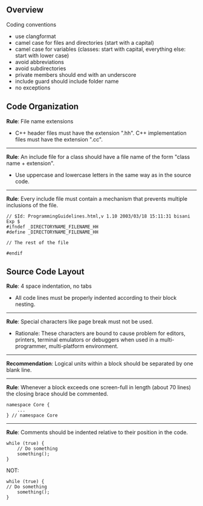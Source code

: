 Overview
--------

Coding conventions

- use clangformat
- camel case for files and directories (start with a capital)
- camel case for variables (classes: start with capital, everything else: start with lower case)
- avoid abbreviations
- avoid subdirectories
- private members should end with an underscore
- include guard should include folder name
- no exceptions


Code Organization
-----------------

**Rule**: File name extensions
 - C++ header files must have the extension ".hh". C++ implementation files must have the extension ".cc". 
---
**Rule**: An include file for a class should have a file name of the form "class name + extension".
 - Use uppercase and lowercase letters in the same way as in the source code.
---
**Rule**: Every include file must contain a mechanism that prevents multiple inclusions of the file. 
```
// $Id: ProgrammingGuidelines.html,v 1.10 2003/03/18 15:11:31 bisani Exp $
#ifndef _DIRECTORYNAME_FILENAME_HH
#define _DIRECTORYNAME_FILENAME_HH

// The rest of the file

#endif
```

Source Code Layout
------------------

**Rule**: 4 space indentation, no tabs
- All code lines must be properly indented according to their block nesting.
---
**Rule**: Special characters like page break must not be used.
 - Rationale: These characters are bound to cause problem for editors, printers, terminal emulators or debuggers when used in a multi-programmer, multi-platform environment. 
---
**Recommendation**: Logical units within a block should be separated by one blank line. 

---
**Rule**: Whenever a block exceeds one screen-full in length (about 70 lines) the closing brace should be commented. 
```
namespace Core {
    ...
} // namespace Core
```
---
**Rule**: Comments should be indented relative to their position in the code. 
```
while (true) {
    // Do something
    something();
}
```
NOT:
```
while (true) {
// Do something
    something();
}
```
